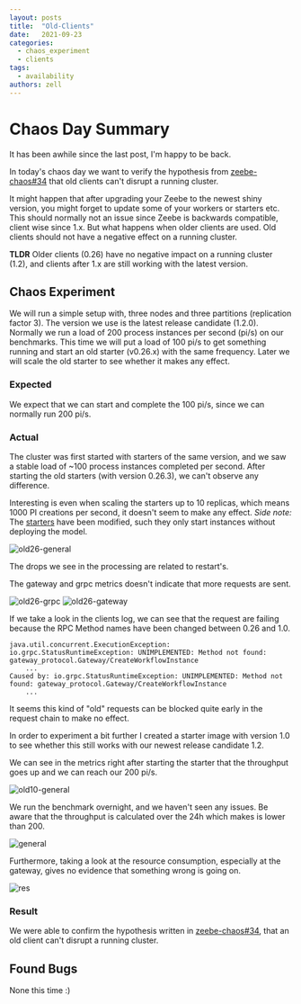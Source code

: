```yaml
---
layout: posts
title:  "Old-Clients"
date:   2021-09-23
categories: 
  - chaos_experiment
  - clients
tags:
  - availability
authors: zell
---
```


# Chaos Day Summary

It has been awhile since the last post, I'm happy to be back.

In today's chaos day we want to verify the hypothesis from [zeebe-chaos#34](https://github.com/camunda/zeebe-chaos/issues/34) that old 
clients can't disrupt a running cluster.

It might happen that after upgrading your Zeebe to the newest shiny version, you might forget to 
update some of your workers or starters etc. This should normally not an issue since Zeebe is 
backwards compatible, client wise since 1.x. But what happens when older clients are used. Old 
clients should not have a negative effect on a running cluster.

**TLDR** Older clients (0.26) have no negative impact on a running cluster (1.2), and clients after 
1.x are still working with the latest version. 

<!--truncate-->

## Chaos Experiment

We will run a simple setup with, three nodes and three partitions (replication factor 3). The 
version we use is the latest release candidate (1.2.0). Normally we run a load of 200 process 
instances per second (pi/s) on our benchmarks. This time we will put a load of 100 pi/s to get
something running and start an old starter (v0.26.x) with the same frequency. Later we will scale
the old starter to see whether it makes any effect.

### Expected

We expect that we can start and complete the 100 pi/s, since we can normally run 200 pi/s.

### Actual

The cluster was first started with starters of the same version, and we saw a stable load of ~100 
process instances completed per second. After starting the old starters (with version 0.26.3), we
can't observe any difference. 

Interesting is even when scaling the starters up to 10 replicas, which means 1000 PI creations per 
second, it doesn't seem to make any effect. *Side note:* The 
[starters](https://github.com/camunda-cloud/zeebe/tree/develop/benchmarks/project) have been
modified, such they only start instances without deploying the model.

![old26-general](old26-general.png)

The drops we see in the processing are related to restart's.

The gateway and grpc metrics doesn't indicate that more requests are sent. 

![old26-grpc](old26-grpc.png)
![old26-gateway](old26-gateway.png)

If we take a look in the clients log, we can see that the request are failing because the RPC Method names have been changed between 0.26 and 1.0. 

```shell
java.util.concurrent.ExecutionException: io.grpc.StatusRuntimeException: UNIMPLEMENTED: Method not found: gateway_protocol.Gateway/CreateWorkflowInstance
	...
Caused by: io.grpc.StatusRuntimeException: UNIMPLEMENTED: Method not found: gateway_protocol.Gateway/CreateWorkflowInstance
	...
```

It seems this kind of "old" requests can be blocked quite early in the request chain to make no effect. 

In order to experiment a bit further I created a starter image with version 1.0 to see whether this still works with our newest release candidate 1.2.

We can see in the metrics right after starting the starter that the throughput goes up and we can reach our 200 pi/s.

![old10-general](old10-general.png)

We run the benchmark overnight, and we haven't seen any issues. Be aware that the throughput is calculated over the 24h which makes is lower than 200.

![general](general.png)

Furthermore, taking a look at the resource consumption, especially at the gateway, gives no evidence that something wrong is going on.

![res](res.png)

### Result

We were able to confirm the hypothesis written in [zeebe-chaos#34](https://github.com/camunda/zeebe-chaos/issues/34), that an old client can't disrupt a running cluster. 

## Found Bugs

None this time :) 


